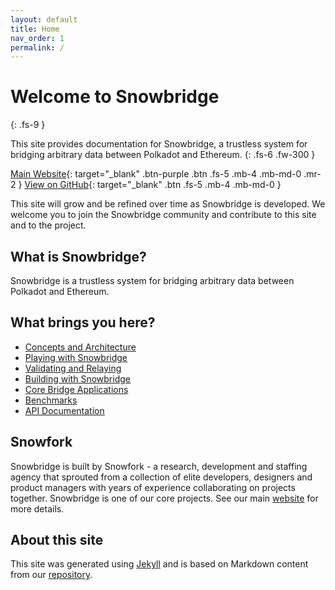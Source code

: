 ```yaml
---
layout: default
title: Home
nav_order: 1
permalink: /
---
```


# Welcome to Snowbridge
{: .fs-9 }

This site provides documentation for Snowbridge, a trustless system for bridging arbitrary data between Polkadot and Ethereum.
{: .fs-6 .fw-300 }

[Main Website](https://snowbridge.snowfork.com/){: target="\_blank" .btn-purple .btn .fs-5 .mb-4 .mb-md-0 .mr-2 }
[View on GitHub](https://github.com/Snowfork/polkadot-ethereum){: target="\_blank" .btn .fs-5 .mb-4 .mb-md-0 }

This site will grow and be refined over time as Snowbridge is developed. We welcome you to join the Snowbridge community and contribute to this site and to the project.

## What is Snowbridge?

Snowbridge is a trustless system for bridging arbitrary data between Polkadot and Ethereum.

## What brings you here?

- [Concepts and Architecture](./concepts)
- [Playing with Snowbridge](./playing-with-snowbridge)
- [Validating and Relaying](./validating-and-relaying)
- [Building with Snowbridge](./building-with-snowbridge)
- [Core Bridge Applications](./core-applications)
- [Benchmarks](./benchmarks)
- [API Documentation](./api-docs)

## Snowfork

Snowbridge is built by Snowfork - a research, development and staffing agency that sprouted from a collection of elite developers, designers and product managers with years of experience collaborating on projects together. Snowbridge is one of our core projects. See our main [website](https://www.snowfork.com) for more details.

## About this site

This site was generated using [Jekyll](https://jekyllrb.com/) and is based on Markdown content from our [repository](https://github.com/Snowfork/polkadot-ethereum).

